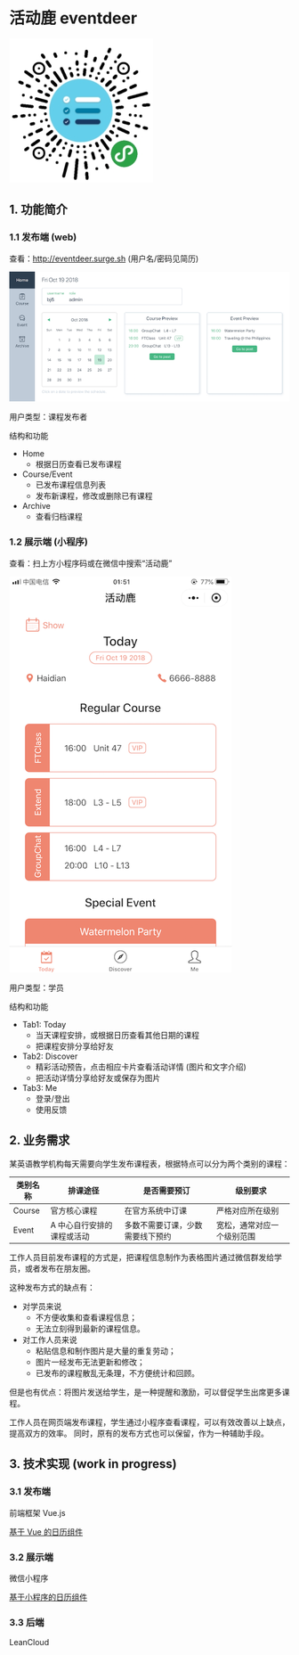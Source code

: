 # 活动鹿 eventdeer

<img src="img/eventdeer-qrcode.jpg">

## 1. 功能简介

### 1.1 发布端 (web)

查看：http://eventdeer.surge.sh (用户名/密码见简历)

<img src="img/eventdeer-web.png">

用户类型：课程发布者

结构和功能
- Home
    - 根据日历查看已发布课程
- Course/Event
    - 已发布课程信息列表
    - 发布新课程，修改或删除已有课程
- Archive
    - 查看归档课程

### 1.2 展示端 (小程序)

查看：扫上方小程序码或在微信中搜索“活动鹿”

<img src="img/eventdeer-minip.png">

用户类型：学员

结构和功能
- Tab1: Today
    - 当天课程安排，或根据日历查看其他日期的课程
    - 把课程安排分享给好友
- Tab2: Discover
    - 精彩活动预告，点击相应卡片查看活动详情 (图片和文字介绍)
    - 把活动详情分享给好友或保存为图片
- Tab3: Me
    - 登录/登出
    - 使用反馈

## 2. 业务需求

某英语教学机构每天需要向学生发布课程表，根据特点可以分为两个类别的课程：

| 类别名称 | 排课途径 | 是否需要预订 | 级别要求 |
| --- | --- | --- | --- |
| Course | 官方核心课程 | 在官方系统中订课 | 严格对应所在级别 |
| Event | A 中心自行安排的课程或活动 | 多数不需要订课，少数需要线下预约 | 宽松，通常对应一个级别范围 |

工作人员目前发布课程的方式是，把课程信息制作为表格图片通过微信群发给学员，或者发布在朋友圈。

这种发布方式的缺点有：
- 对学员来说
    - 不方便收集和查看课程信息；
    - 无法立刻得到最新的课程信息。
- 对工作人员来说
    - 粘贴信息和制作图片是大量的重复劳动；
    - 图片一经发布无法更新和修改；
    - 已发布的课程散乱无条理，不方便统计和回顾。

但是也有优点：将图片发送给学生，是一种提醒和激励，可以督促学生出席更多课程。

工作人员在网页端发布课程，学生通过小程序查看课程，可以有效改善以上缺点，提高双方的效率。
同时，原有的发布方式也可以保留，作为一种辅助手段。

## 3. 技术实现 (work in progress)

### 3.1 发布端

前端框架 Vue.js

[基于 Vue 的日历组件](https://github.com/charliekassel/vuejs-datepicker)

### 3.2 展示端

微信小程序

[基于小程序的日历组件](https://github.com/treadpit/wx_calendar)

### 3.3 后端

LeanCloud